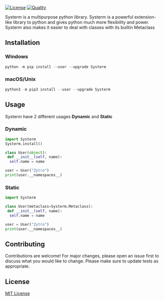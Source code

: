 
[![License](https://img.shields.io/github/license/ZytroCode/Systerm.svg?style=for-the-badge)](https://github.com/ZytroCode/Systerm/blob/master/LICENSE)
[![Quality](https://img.shields.io/codacy/grade/fcac71cc3b0f4a42b4edceeb6c4bab75?style=for-the-badge)](QUALITY)

Systerm is a multipurpose python library. Systerm is a powerful extension-like library to python and gives python much more flexibility and power. Systerm also makes it easier to deal with classes with its builtin Metaclass

## Installation

### Windows

```py
python -m pip install --user --upgrade Systerm
```

### macOS/Unix

```py
python3 -m pip3 install --user --upgrade Systerm
```

## Usage

Systerm have 2 different usages **Dynamic** and **Static**

### Dynamic

```py
import Systerm
Systerm.install()

class User(object):
 def __init__(self, name):
  self.name = name

user = User("Zytro")
print(user.__namespaces__)
```

### Static

```py
import Systerm

class User(metaclass=Systerm.Metaclass):
 def __init__(self, name):
  self.name = name

user = User("Zytro")
print(user.__namespaces__)
```

## Contributing

Contributions are welcome! For major changes, please open an issue first to discuss what you would like to change. Please make sure to update tests as appropriate.

## License

[MIT License](https://github.com/ZytroCode/Systerm/blob/master/LICENSE)

